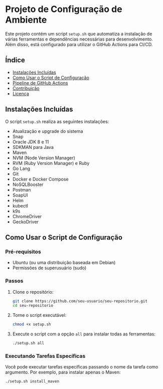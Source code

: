 # Projeto de Configuração de Ambiente

Este projeto contém um script `setup.sh` que automatiza a instalação de várias ferramentas e dependências necessárias para desenvolvimento. Além disso, está configurado para utilizar o GitHub Actions para CI/CD.

## Índice

- [Instalações Incluídas](#instalações-incluídas)
- [Como Usar o Script de Configuração](#como-usar-o-script-de-configuração)
- [Pipeline de GitHub Actions](#pipeline-de-github-actions)
- [Contribuição](#contribuição)
- [Licença](#licença)

## Instalações Incluídas

O script `setup.sh` realiza as seguintes instalações:

- Atualização e upgrade do sistema
- Snap
- Oracle JDK 8 e 11
- SDKMAN para Java
- Maven
- NVM (Node Version Manager)
- RVM (Ruby Version Manager) e Ruby
- Go Lang
- Git
- Docker e Docker Compose
- NoSQLBooster
- Postman
- SoapUI
- Helm
- kubectl
- k9s
- ChromeDriver
- GeckoDriver

## Como Usar o Script de Configuração

### Pré-requisitos

- Ubuntu (ou uma distribuição baseada em Debian)
- Permissões de superusuário (sudo)

### Passos

1. Clone o repositório:

    ```sh
    git clone https://github.com/seu-usuario/seu-repositorio.git
    cd seu-repositorio
    ```

2. Torne o script executável:

    ```sh
    chmod +x setup.sh
    ```

3. Execute o script com a opção `all` para instalar todas as ferramentas:

    ```sh
    ./setup.sh all
    ```

### Executando Tarefas Específicas

Você pode executar tarefas específicas passando o nome da tarefa como argumento. Por exemplo, para instalar apenas o Maven:

```sh
./setup.sh install_maven
